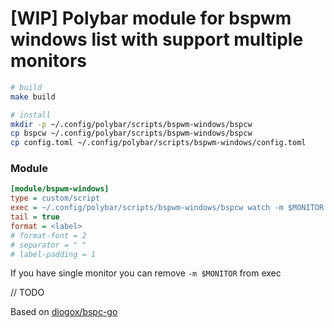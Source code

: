 # [WIP] Polybar module for bspwm windows list with support multiple monitors

```bash
# build
make build

# install
mkdir -p ~/.config/polybar/scripts/bspwm-windows/bspcw
cp bspcw ~/.config/polybar/scripts/bspwm-windows/bspcw
cp config.toml ~/.config/polybar/scripts/bspwm-windows/config.toml
```

### Module
```ini 
[module/bspwm-windows]
type = custom/script
exec = ~/.config/polybar/scripts/bspwm-windows/bspcw watch -m $MONITOR --config ~/.config/polybar/scripts/bspwm-windows/config.toml
tail = true
format = <label>
# format-font = 2
# separator = " "
# label-padding = 1
```

If you have single monitor you can remove `-m $MONITOR` from exec

// TODO

Based on [diogox/bspc-go](https://github.com/diogox/bspc-go)



